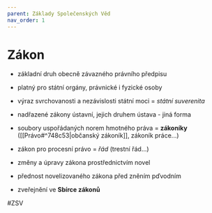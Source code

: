 ```yaml
---
parent: Základy Společenských Věd
nav_order: 1
---
```

# Zákon 
- základní druh obecně závazného právního předpisu
- platný pro státní orgány, právnické i fyzické osoby 
- výraz svrchovanosti a nezávislosti státní moci = *státní suverenita*

- nadřazené zákony ústavní, jejich druhem ústava - jiná forma 
- soubory uspořádaných norem hmotného práva = **zákoníky** ([[Právo#^748c53|občanský zákoník]], zákoník práce...) 

- zákon pro procesní právo = *řád* (trestní řád...)
- změny a úpravy zákona prostřednictvím novel
- přednost novelizovaného zákona před zněním pďvodním
- zveřejnění ve **Sbírce zákonů** 

#ZSV 